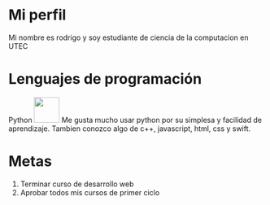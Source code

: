 # Mi perfil
Mi nombre es rodrigo y soy estudiante de ciencia de la computacion en UTEC
# Lenguajes de programación
Python <img src="https://cdn.icon-icons.com/icons2/1508/PNG/512/python_104451.png" style="width:50px;height:50px;">
Me gusta mucho usar python por su simplesa y facilidad de aprendizaje. Tambien conozco algo de c++, javascript, html, css y swift.
# Metas
1. Terminar curso de desarrollo web
2. Aprobar todos mis cursos de primer ciclo